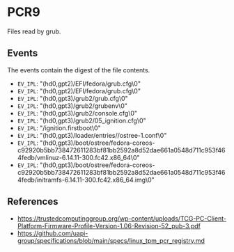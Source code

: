 # PCR9

Files read by grub.


## Events

The events contain the digest of the file contents.

- `EV_IPL`: "(hd0,gpt2)/EFI/fedora/grub.cfg\0"
- `EV_IPL`: "(hd0,gpt2)/EFI/fedora/grub.cfg\0"
- `EV_IPL`: "(hd0,gpt3)/grub2/grub.cfg\0"
- `EV_IPL`: "(hd0,gpt3)/grub2/grubenv\0"
- `EV_IPL`: "(hd0,gpt3)/grub2/console.cfg\0"
- `EV_IPL`: "(hd0,gpt3)/grub2/05_ignition.cfg\0"
- `EV_IPL`: "/ignition.firstboot\0"
- `EV_IPL`: "(hd0,gpt3)/loader/entries//ostree-1.conf\0"
- `EV_IPL`: "(hd0,gpt3)/boot/ostree/fedora-coreos-c92920b5bb738472611283bf81bb2592a8d52dae661a0548d711c953f464fedb/vmlinuz-6.14.11-300.fc42.x86_64\0"
- `EV_IPL`: "(hd0,gpt3)/boot/ostree/fedora-coreos-c92920b5bb738472611283bf81bb2592a8d52dae661a0548d711c953f464fedb/initramfs-6.14.11-300.fc42.x86_64.img\0"


## References

- https://trustedcomputinggroup.org/wp-content/uploads/TCG-PC-Client-Platform-Firmware-Profile-Version-1.06-Revision-52_pub-3.pdf
- https://github.com/uapi-group/specifications/blob/main/specs/linux_tpm_pcr_registry.md

